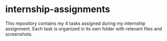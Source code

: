 # internship-assignments
This repository contains my 4 tasks assigned during my internship assignment. Each task is organized in its own folder with relevant files and screenshots.
